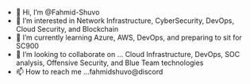 - 👋 Hi, I’m @Fahmid-Shuvo
- 👀 I’m interested in Network Infrastructure, CyberSecurity, DevOps, Cloud Security, and Blockchain  
- 🌱 I’m currently learning Azure, AWS, DevOps, and preparing to sit for SC900
- 💞️ I’m looking to collaborate on ... Cloud Infrastructure, DevOps, SOC analysis, Offensive Security, and Blue Team technologies 
- 📫 How to reach me ...fahmidshuvo@discord

<!---
Fahmid-Shuvo/Fahmid-Shuvo is a ✨ special ✨ repository because its `README.md` (this file) appears on your GitHub profile.
You can click the Preview link to take a look at your changes.
--->
